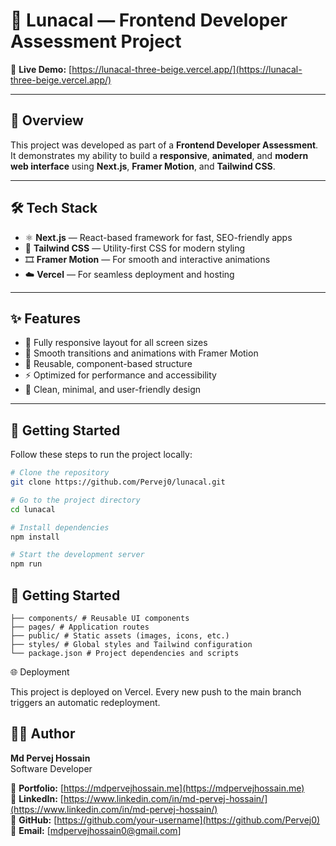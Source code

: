 # 🌙 Lunacal — Frontend Developer Assessment Project

🔗 **Live Demo:** [https://lunacal-three-beige.vercel.app/](https://lunacal-three-beige.vercel.app/)

---

## 🧾 Overview

This project was developed as part of a **Frontend Developer Assessment**.  
It demonstrates my ability to build a **responsive**, **animated**, and **modern web interface** using **Next.js**, **Framer Motion**, and **Tailwind CSS**.

---

## 🛠️ Tech Stack

- ⚛️ **Next.js** — React-based framework for fast, SEO-friendly apps
- 🎨 **Tailwind CSS** — Utility-first CSS for modern styling
- 🎞️ **Framer Motion** — For smooth and interactive animations
- ☁️ **Vercel** — For seamless deployment and hosting

---

## ✨ Features

- 📱 Fully responsive layout for all screen sizes
- 💫 Smooth transitions and animations with Framer Motion
- 🧩 Reusable, component-based structure
- ⚡ Optimized for performance and accessibility
- 🎨 Clean, minimal, and user-friendly design

---

## 🚀 Getting Started

Follow these steps to run the project locally:

```bash
# Clone the repository
git clone https://github.com/Pervej0/lunacal.git

# Go to the project directory
cd lunacal

# Install dependencies
npm install

# Start the development server
npm run
```

## 📂 Getting Started

```
├── components/ # Reusable UI components
├── pages/ # Application routes
├── public/ # Static assets (images, icons, etc.)
├── styles/ # Global styles and Tailwind configuration
└── package.json # Project dependencies and scripts
```

🌐 Deployment

This project is deployed on Vercel.
Every new push to the main branch triggers an automatic redeployment.

## 👨‍💻 Author

**Md Pervej Hossain**  
Software Developer

📁 **Portfolio:** [https://mdpervejhossain.me](https://mdpervejhossain.me)  
💼 **LinkedIn:** [https://www.linkedin.com/in/md-pervej-hossain/](https://www.linkedin.com/in/md-pervej-hossain/)  
🐙 **GitHub:** [https://github.com/your-username](https://github.com/Pervej0)  
📧 **Email:** [mdpervejhossain0@gmail.com]
